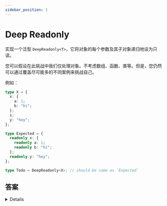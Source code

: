 ```yaml
---
sidebar_position: 1
---
```


# Deep Readonly

实现一个泛型 `DeepReadonly<T>`，它将对象的每个参数及其子对象递归地设为只读。

您可以假设在此挑战中我们仅处理对象。不考虑数组、函数、类等。但是，您仍然可以通过覆盖尽可能多的不同案例来挑战自己。

例如：

```ts
type X = {
  x: {
    a: 1;
    b: "hi";
  };
  s;
  y: "hey";
};

type Expected = {
  readonly x: {
    readonly a: 1;
    readonly b: "hi";
  };
  readonly y: "hey";
};

type Todo = DeepReadonly<X>; // should be same as `Expected`
```

## 答案

<details>
```ts
type DeepReadonly<T> = T extends object ? {
  readonly [k in keyof T]: DeepReadonly<T[k]>
}: T
```ds
</details>
